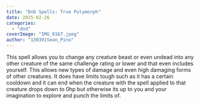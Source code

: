 ```yaml
---
title: "DnD Spells: True Polymorph"
date: 2025-02-26
categories: 
  - "dnd"
coverImage: "IMG_0167.jpeg"
author: "130391Sean_Pino"
---
```


This spell allows you to change any creature beast or even undead into any other creature of the same challenge rating or lower and that even includes yourself. This allows new types of damage and even high damaging forms of other creatures. It does have limits tough such as it has a certain cooldown and it can end when the creature with the spell applied to that creature drops down to 0hp but otherwise its up to you and your imagination to explore and punch the limits of.
